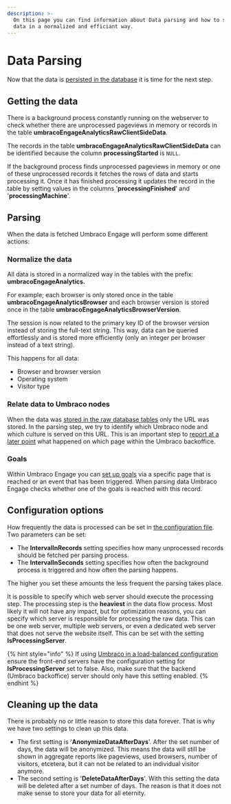 ```yaml
---
description: >-
  On this page you can find information about Data parsing and how to store the
  data in a normalized and efficiant way.
---
```


# Data Parsing

Now that the data is [persisted in the database](data-storage.md) it is time for the next step.

## Getting the data

There is a background process constantly running on the webserver to check whether there are unprocessed pageviews in memory or records in the table **umbracoEngageAnalyticsRawClientSideData**.

The records in the table **umbracoEngageAnalyticsRawClientSideData** can be identified because the column **processingStarted** is `NULL`.

If the background process finds unprocessed pageviews in memory or one of these unprocessed records it fetches the rows of data and starts processing it. Once it has finished processing it updates the record in the table by setting values in the columns '**processingFinished**' and '**processingMachine**'.

## Parsing

When the data is fetched Umbraco Engage will perform some different actions:

### Normalize the data

All data is stored in a normalized way in the tables with the prefix: **umbracoEngageAnalytics.**

For example; each browser is only stored once in the table **umbracoEngageAnalyticsBrowser** and each browser version is stored once in the table **umbracoEngageAnalyticsBrowserVersion**.

The session is now related to the primary key ID of the browser version instead of storing the full-text string. This way, data can be queried effortlessly and is stored more efficiently (only an integer per browser instead of a text string).

This happens for all data:

* Browser and browser version
* Operating system
* Visitor type

### Relate data to Umbraco nodes

When the data was [stored in the raw database tables](data-storage.md) only the URL was stored. In the parsing step, we try to identify which Umbraco node and which culture is served on this URL. This is an important step to [report at a later point](reporting.md) what happened on which page within the Umbraco backoffice.

### Goals

Within Umbraco Engage you can [set up goals](../../settings/custom-goals-scoring.md) via a specific page that is reached or an event that has been triggered. When parsing data Umbraco Engage checks whether one of the goals is reached with this record.

## Configuration options

How frequently the data is processed can be set in [the configuration file](../../settings/configuration.md). Two parameters can be set:

* The **IntervalInRecords** setting specifies how many unprocessed records should be fetched per parsing process.
* The **IntervalInSeconds** setting specifies how often the background process is triggered and how often the parsing happens.

The higher you set these amounts the less frequent the parsing takes place.

It is possible to specify which web server should execute the processing step. The processing step is the **heaviest** in the data flow process. Most likely it will not have any impact, but for optimization reasons, you can specify which server is responsible for processing the raw data. This can be one web server, multiple web servers, or even a dedicated web server that does not serve the website itself. This can be set with the setting **IsProcessingServer**.

{% hint style="info" %}
If using [Umbraco in a load-balanced configuration](../../../getting-started/for-developers/loadbalancing-and-cm-cd-environments.md) ensure the front-end servers have the configuration setting for **IsProcessingServer** set to false. Also, make sure that the backend (Umbraco backoffice) server should only have this setting enabled.
{% endhint %}

## Cleaning up the data

There is probably no or little reason to store this data forever. That is why we have two settings to clean up this data.

* The first setting is '**AnonymizeDataAfterDays**'. After the set number of days, the data will be anonymized. This means the data will still be shown in aggregate reports like pageviews, used browsers, number of visitors, etcetera, but it can not be related to an individual visitor anymore.
* The second setting is '**DeleteDataAfterDays**'. With this setting the data will be deleted after a set number of days. The reason is that it does not make sense to store your data for all eternity.
